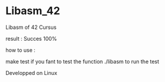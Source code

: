 # Libasm_42
Libasm of 42 Cursus

result : Succes 100%

how to use :

make test if you fant to test the function
./libasm to run the test

Developped on Linux
